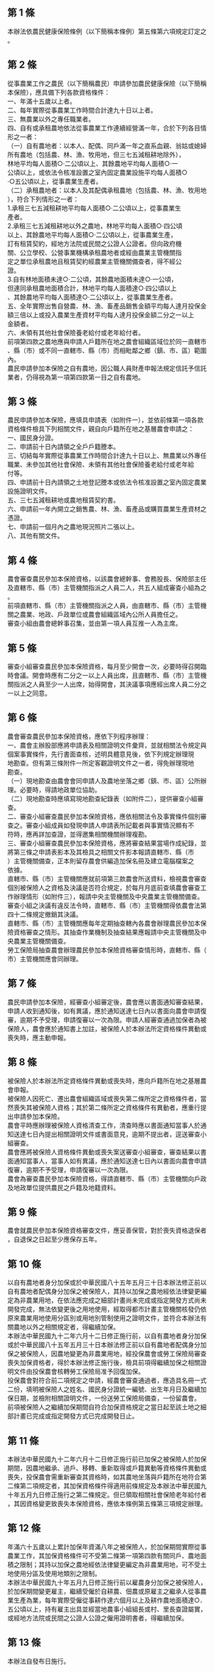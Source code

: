 第 1 條
-------
本辦法依農民健康保險條例（以下簡稱本條例）第五條第六項規定訂定之  
。

第 2 條
-------
從事農業工作之農民（以下簡稱農民）申請參加農民健康保險（以下簡稱  
本保險），應具備下列各款資格條件：  
一、年滿十五歲以上者。  
二、每年實際從事農業工作時間合計達九十日以上者。  
三、無農業以外之專任職業者。  
四、自有或承租農地依法從事農業工作連續經營滿一年，合於下列各目情  
    形之一者：  
（一）自有農地者：以本人、配偶、同戶滿一年之直系血親、翁姑或媳婦  
      所有農地（包括農、林、漁、牧用地，但三七五減租耕地除外），  
      林地平均每人面積○‧二公頃以上、其餘農地平均每人面積○‧一  
      公頃以上，或依法令核准設置之室內固定農業設施平均每人面積○  
      ‧○五公頃以上，從事農業生產者。  
（二）承租農地者：以本人及其配偶承租農地（包括農、林、漁、牧用地  
      ），符合下列情形之一者：  
      1.承租三七五減租耕地平均每人面積○‧二公頃以上，從事農業生  
        產者。  
      2.承租三七五減租耕地以外之農地，林地平均每人面積○‧四公頃  
        以上、其餘農地平均每人面積○‧二公頃以上，從事農業生產，  
        訂有租賃契約，經地方法院或民間之公證人公證者。但向政府機  
        關、公立學校、公營事業機構承租農地者或經由農業主管機關指  
        定之單位承租農地且租賃契約經農業主管機關備查者，得不經公  
        證。  
      3.自有林地面積未達○‧二公頃，其餘農地面積未達○‧一公頃，  
        但連同承租農地面積合計，林地平均每人面積達○‧四公頃以上  
        、其餘農地平均每人面積達○‧二公頃以上，從事農業生產者。  
五、全年實際出售自營農、林、漁、畜產品銷售金額平均每人達月投保金  
    額三倍以上或投入農業生產資材平均每人達月投保金額二分之一以上  
    金額者。  
六、未領有其他社會保險養老給付或老年給付者。  
前項第四款之農地應與申請人戶籍所在地之農會組織區域位於同一直轄市  
、縣（市）或不同一直轄市、縣（市）而相毗鄰之鄉（鎮、市、區）範圍  
內。  
農民申請參加本保險之自有農地，因公職人員財產申報法規定信託予信託  
業者，仍得視為第一項第四款第一目之自有農地。

第 3 條
-------
農民申請參加本保險，應填具申請表（如附件一），並依前條第一項各款  
資格條件檢具下列相關文件，親自向戶籍所在地之基層農會申請之：  
一、國民身分證。  
二、申請前十日內請領之全戶戶籍謄本。  
三、切結每年實際從事農業工作時間合計達九十日以上、無農業以外專任  
    職業、未參加其他社會保險、未領有其他社會保險養老給付或老年給  
    付等。  
四、申請前十日內請領之土地登記謄本或依法令核准設置之室內固定農業  
    設施證明文件。  
五、三七五減租耕地或農地租賃契約書。  
六、申請前一年內開立之銷售農、林、漁、畜產品或購買農業生產資材之  
    憑證。  
七、申請前一個月內之農地現況照片二張以上。  
八、其他有關文件。

第 4 條
-------
農會審查農民參加本保險資格，以該農會總幹事、會務股長、保險部主任  
及直轄市、縣（市）主管機關指派之人員二人，共五人組成審查小組為之  
。  
前項直轄市、縣（市）主管機關指派之人員，由直轄市、縣（市）主管機  
關之農業、地政、戶政單位或農會組織區域內公所人員擔任之。  
審查小組由農會總幹事召集，並由第一項人員互推一人為主席。

第 5 條
-------
審查小組審查農民參加本保險資格，每月至少開會一次，必要時得召開臨  
時會議。開會時應有二分之一以上人員出席，且直轄市、縣（市）主管機  
關指派之人員至少一人出席，始得開會，其決議事項應經出席人員二分之  
一以上之同意。

第 6 條
-------
農會審查農民參加本保險資格，應依下列程序辦理：  
一、農會主辦股部應將申請表及相關證明文件彙齊，並就相關法令規定與  
    個案事實條件，先行書面查核，述明具體意見後，依下列規定辦理現  
    地勘查。但有第三條附件一所定客觀證明文件之一者，得免辦理現地  
    勘查。  
（一）現地勘查由農會會同申請人及農地坐落之鄉（鎮、市、區）公所辦  
      理。必要時，得請地政單位協助。  
（二）現地勘查時應填寫現地勘查紀錄表（如附件二），提供審查小組審  
      查。  
二、審查小組審查農民參加本保險資格，應依相關法令及事實條件個別審  
    查之。審查小組成員如發現申請人申請表所記載者與事實情況顯有不  
    符時，應再詳加查證，並得邀集相關機關辦理複勘。  
三、審查小組審查農民參加本保險資格，應將審查結果當場作成紀錄，並  
    將第三條之申請表影本及其檢具之相關文件影本報請直轄市、縣（市  
    ）主管機關備查，正本則留存農會供編造加保名冊及建立電腦檔案之  
    依據。  
直轄市、縣（市）主管機關應就前項第三款農會所送資料，檢視農會審查  
個別被保險人之資格及決議是否符合規定，於每月月底前查填農會審查工  
作辦理情形（如附件三），報請中央主管機關及中央農業主管機關備查。  
審查小組之決議有違反法令時，直轄市、縣（市）主管機關得依農會法第  
四十二條規定撤銷其決議。  
直轄市、縣（市）主管機關應每年定期抽查轄內各農會辦理農民參加本保  
險資格審查之情形。其抽查作業機制及抽查結果應報請中央主管機關及中  
央農業主管機關備查。  
勞工保險局抽查農會辦理農民參加本保險資格審查情形時，直轄市、縣（  
市）主管機關應會同辦理。

第 7 條
-------
農民申請參加本保險，經審查小組審定後，農會應以書面通知審查結果，  
申請人收到通知後，如有異議，應於通知送達七日內以書面向農會申請復  
審，逾期不予受理，申請復審以一次為限。申請人經審查通過加保者為被  
保險人，農會應於通知書上加註，被保險人於本辦法所定資格條件異動或  
喪失時，應主動申報。

第 8 條
-------
被保險人於本辦法所定資格條件異動或喪失時，應向戶籍所在地之基層農  
會申報。  
被保險人因死亡、遷出農會組織區域或喪失第二條所定之資格條件者，當  
然喪失其被保險人資格；其於第二條所定之資格條件有異動者，應重行提  
出申請參加本保險。  
農會平時應辦理被保險人資格清查工作，清查時應以書面通知當事人於通  
知送達七日內提出相關證明文件或書面意見，逾期不提出者，逕送審查小  
組審查。  
農會應將被保險人資格條件異動或喪失案送審查小組審查，審查結果以書  
面通知當事人，當事人如有異議，應於通知送達七日內以書面向農會申請  
復審，逾期不予受理，申請復審以一次為限。  
農會為審查農民參加本保險資格，得請直轄市、縣（市）主管機關向戶政  
及地政單位提供農民之戶籍及地籍資料。

第 9 條
-------
農會就農民參加本保險資格審查文件，應妥善保管，對於喪失資格退保者  
，自退保之日起至少應保存五年。

第 10 條
--------
以自有農地者身分加保或於中華民國八十五年五月三十日本辦法修正前以  
自有農地者配偶身分加保之被保險人，其持以加保之農地經依法律變更編  
定為非農業用地，在依法應完成之細部計畫尚未完成或指定開發方式尚未  
開發完成，無法依變更後之用地使用，經取得都市計畫主管機關核發仍依  
原來農業用地使用分區別或用地別管制使用之證明文件，並符合本辦法有  
關農地以外之相關規定者，得繼續加保。  
本辦法中華民國九十二年六月十二日修正施行前，以自有農地者身分加保  
或於中華民國八十五年五月三十日本辦法修正前以自有農地者配偶身分加  
保之被保險人，因農地變更為非農業用地，經投保農會或勞工保險局審查  
喪失加保資格者，得於本辦法修正施行後，檢具前項得繼續加保之相關證  
明文件由投保農會核轉勞工保險局准予回復加保。  
投保農會對符合前二項規定之申請，經農會審查通過者，應造具名冊一式  
二份，填明被保險人之姓名、國民身分證統一編號、出生年月日及繼續加  
保日期，並檢附相關證明文件，一份送勞工保險局備查，一份留農會。  
前項被保險人之繼續加保期間自符合加保資格規定之當日起至該土地之細  
部計畫已完成或指定開發方式已完成開發日止。

第 11 條
--------
本辦法中華民國九十二年六月十二日修正施行前已加保之被保險人於加保  
期間，因農地繼承、過戶、移轉、重新取得或戶籍異動等資格條件異動或  
喪失，投保農會需重新審查其資格時，如其農地坐落與戶籍所在地符合第  
二條第二項規定者，其加保資格條件得適用前條規定及本辦法中華民國九  
十年五月九日修正施行之第二條規定。但已領取相關社會保險老年給付者  
，其因資格變更致喪失本保險資格，應依本條例第五條第三項規定辦理。

第 12 條
--------
年滿六十五歲以上累計加保年資滿八年之被保險人，於加保期間實際從事  
農業工作，其加保資格條件可不受第二條第一項第四款有關同戶、農地面  
積之限制；其持以加保之農地經依法律變更編定為非農業用地，可不受土  
地使用分區及使用地類別之限制。  
本辦法中華民國九十年五月九日修正施行前以雇農身分加保之被保險人，  
於加保期間變更雇主，繼續受僱於自耕農、佃農或原雇主之繼承人從事農  
業生產為業，每年實際受僱從事耕作達六個月以上及耕作農地面積達○．  
五公頃以上，持有雇主出具並經當地農事小組組長或村、里長查證屬實，  
或經地方法院或民間之公證人公證之僱用證明書者，得繼續加保。

第 13 條
--------
本辦法自發布日施行。

